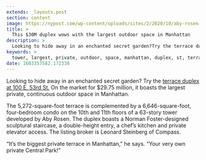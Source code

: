 ```yaml
--- 
extends: _layouts.post 
section: content 
image: https://nypost.com/wp-content/uploads/sites/2/2020/10/aby-rosen-portrait-1.jpg?quality=90&strip=all&w=1200 
title: > 
  This $30M duplex wows with the largest outdoor space in Manhattan 
description: > 
  Looking to hide away in an enchanted secret garden?Try the terrace duplex at 100 E. 53rd St. On the market for $29.75 million, it boasts the largest private, continuous outdoor space in Manhattan.The 5,272-square-foot terrace is complemented by a 6,646-square-foot, four-bedroom condo on the 10th and 11th floors of a 63-story tower developed by Aby Rosen.The duplex boasts a Norman Foster-designed sculptural staircase, a double-height entry, a chef’s kitchen and private elevator access.“It’s the biggest private terrace in Manhattan,” he says. 
keywords: > 
  tower, largest, private, outdoor, space, manhattan, duplex, st, terrace, staircase, try, steinberg, wows, 30m, boasts 
date: 1603357582.172338 
--- 
```

<div><p>Looking to hide away in an enchanted secret garden? Try the <a href="https://www.compass.com/listing/100-east-53rd-street-unit-10-11-manhattan-ny-10022/347726941754648785/" rel="noopener noreferrer" target="_blank">terrace duplex at 100 E. 53rd St.</a> On the market for $29.75 million, it boasts the largest private, continuous outdoor space in Manhattan.</p>
<p>The 5,272-square-foot terrace is complemented by a 6,646-square-foot, four-bedroom condo on the 10th and 11th floors of a 63-story tower developed by Aby Rosen. The duplex boasts a Norman Foster-designed sculptural staircase, a double-height entry, a chef&#8217;s kitchen and private elevator access. The listing broker is Leonard Steinberg of Compass.</p>
<p>&#8220;It&#8217;s the biggest private terrace in Manhattan,&#8221; he says. &#8220;Your very own private Central Park!&#8221;</p>
			</div>